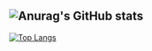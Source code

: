 ![Anurag's GitHub stats](https://github-readme-stats.vercel.app/api?username=Stefan456789&show_icons=true&theme=radical&hide_boarder=true)
---
[![Top Langs](https://github-readme-stats.vercel.app/api/top-langs/?username=Stefan456789&layout=compact&theme=radical&hide_boarder=true)](https://github.com/anuraghazra/github-readme-stats)
